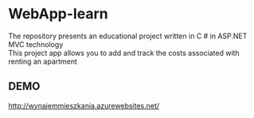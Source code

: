 # WebApp-learn

The repository presents an educational project written in C # in ASP.NET MVC technology   
This project app allows you to add and track the costs associated with renting an apartment

## DEMO

http://wynajemmieszkania.azurewebsites.net/
